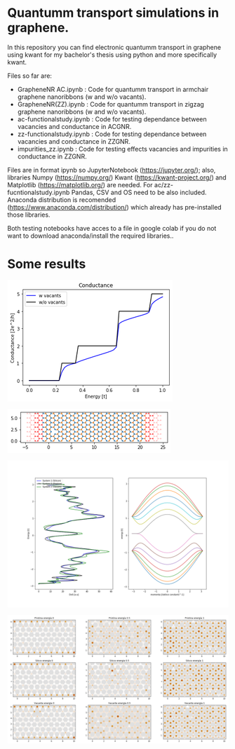 # Quantumm transport simulations in graphene.

In this repository you can find electronic quantumm transport in graphene using kwant for my bachelor's thesis using python and more specifically kwant.

Files so far are:

* GrapheneNR AC.ipynb  : Code for quantumm transport in armchair graphene nanoribbons (w and w/o vacants).
* GrapheneNR(ZZ).ipynb : Code for quantumm transport in zigzag graphene nanoribbons (w and w/o vacants).
* ac-functionalstudy.ipynb : Code for testing dependance between vacancies and conductance in ACGNR.
* zz-functionalstudy.ipynb : Code for testing dependance between vacancies and conductance in ZZGNR.
* impurities_zz.ipynb : Code for testing effects vacancies and impurities in conductance in ZZGNR.


Files are in format ipynb so JupyterNotebook (https://jupyter.org/); also, libraries Numpy (https://numpy.org/) Kwant (https://kwant-project.org/) and Matplotlib (https://matplotlib.org/) are needed. For ac/zz-fucntionalstudy.ipynb Pandas, CSV and OS need to be also included.
Anaconda distribution is recomended (https://www.anaconda.com/distribution/) which already has pre-installed those libraries.

Both testing notebooks have acces to a file in google colab if you do not want to download anaconda/install the required libraries..

# Some results

![Conductance](/Conductance.png)

![Armchair Lattice](/latticeac.png)

![DoS](/DoS.png)

![LDoS](/LDoS.png)



